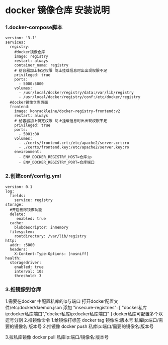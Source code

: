 # docker 镜像仓库 安装说明


### 1.docker-compose脚本
```
version: '3.1'
services:
  registry:
    #docker镜像仓库
    image: registry
    restart: always
    container_name: registry
    # 给容器加上特定权限 防止挂载信息时出出现权限不足
    privileged: true
    ports:
      - 5000:5000
    volumes:
      - /usr/local/docker/registry/data:/var/lib/registry
      - /usr/local/docker/registry/conf:/etc/docker/registry
  #docker镜像仓库页面
  frontend:
    image: konradkleine/docker-registry-frontend:v2
    restart: always
    # 给容器加上特定权限 防止挂载信息时出出现权限不足
    privileged: true
    ports:
      - 5001:80
    volumes:
      - ./certs/frontend.crt:/etc/apache2/server.crt:ro
      - ./certs/frontend.key:/etc/apache2/server.key:ro
    environment:
      - ENV_DOCKER_REGISTRY_HOST=仓库ip
      - ENV_DOCKER_REGISTRY_PORT=仓库端口
```

### 2.创建conf/config.yml
```
version: 0.1
log:
  fields:
    service: registry
storage:
  #开启删除镜像功能
  delete:
     enabled: true
  cache:
    blobdescriptor: inmemory
  filesystem:
    rootdirectory: /var/lib/registry
http:
  addr: :5000
  headers:
    X-Content-Type-Options: [nosniff]
health:
  storagedriver:
    enabled: true
    interval: 10s
    threshold: 3

```


### 3.推镜像到仓库
  1.需要在docker 中配置私库的ip与端口
    打开docker配置文件/etc/docker/daemon.json  添加
    "insecure-registries": [
    "docker私库ip:docker私库端口","docker私库ip:docker私库端口"
    ]
    docker私库可配置多个以逗号分割
  2.推镜像命令
    1.给镜像打标签   docker tag 镜像名:版本号 私库ip:端口/需要的镜像名:版本号
    2.推镜像     docker push 私库ip:端口/需要的镜像名:版本号

  3.拉私库镜像
    docker pull 私库ip:端口/镜像名:版本号
